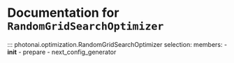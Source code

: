 # Documentation for `RandomGridSearchOptimizer`
::: photonai.optimization.RandomGridSearchOptimizer
    selection:
      members:
        - __init__
        - prepare
        - next_config_generator
